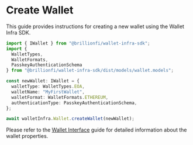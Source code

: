 # Create Wallet

This guide provides instructions for creating a new wallet using the Wallet Infra SDK.

```ts
import { IWallet } from "@brillionfi/wallet-infra-sdk";
import {
  WalletTypes,
  WalletFormats,
  PasskeyAuthenticationSchema
} from "@brillionfi/wallet-infra-sdk/dist/models/wallet.models";

const newWallet: IWallet = {
  walletType: WalletTypes.EOA,
  walletName: "MyFirstWallet",
  walletFormat: WalletFormats.ETHEREUM,
  authenticationType: PasskeyAuthenticationSchema,
};

await walletInfra.Wallet.createWallet(newWallet);
```

Please refer to the [Wallet Interface](wallet-interface.md) guide for detailed information about the wallet properties.
